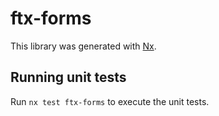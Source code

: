 # ftx-forms

This library was generated with [Nx](https://nx.dev).

## Running unit tests

Run `nx test ftx-forms` to execute the unit tests.
